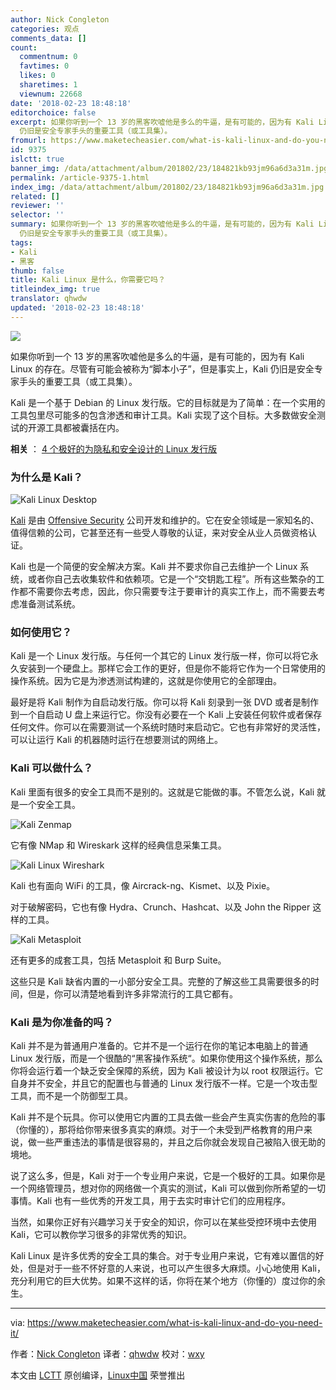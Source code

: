 ```yaml
---
author: Nick Congleton
categories: 观点
comments_data: []
count:
  commentnum: 0
  favtimes: 0
  likes: 0
  sharetimes: 1
  viewnum: 22668
date: '2018-02-23 18:48:18'
editorchoice: false
excerpt: 如果你听到一个 13 岁的黑客吹嘘他是多么的牛逼，是有可能的，因为有 Kali Linux 的存在。尽管有可能会被称为“脚本小子”，但是事实上，Kali
  仍旧是安全专家手头的重要工具（或工具集）。
fromurl: https://www.maketecheasier.com/what-is-kali-linux-and-do-you-need-it/
id: 9375
islctt: true
banner_img: /data/attachment/album/201802/23/184821kb93jm96a6d3a31m.jpg
permalink: /article-9375-1.html
index_img: /data/attachment/album/201802/23/184821kb93jm96a6d3a31m.jpg.thumb.jpg
related: []
reviewer: ''
selector: ''
summary: 如果你听到一个 13 岁的黑客吹嘘他是多么的牛逼，是有可能的，因为有 Kali Linux 的存在。尽管有可能会被称为“脚本小子”，但是事实上，Kali
  仍旧是安全专家手头的重要工具（或工具集）。
tags:
- Kali
- 黑客
thumb: false
title: Kali Linux 是什么，你需要它吗？
titleindex_img: true
translator: qhwdw
updated: '2018-02-23 18:48:18'
---
```


![](/data/attachment/album/201802/23/184821kb93jm96a6d3a31m.jpg)


如果你听到一个 13 岁的黑客吹嘘他是多么的牛逼，是有可能的，因为有 Kali Linux 的存在。尽管有可能会被称为“脚本小子”，但是事实上，Kali 仍旧是安全专家手头的重要工具（或工具集）。


Kali 是一个基于 Debian 的 Linux 发行版。它的目标就是为了简单：在一个实用的工具包里尽可能多的包含渗透和审计工具。Kali 实现了这个目标。大多数做安全测试的开源工具都被囊括在内。


**相关** ： [4 个极好的为隐私和安全设计的 Linux 发行版](https://www.maketecheasier.com/linux-distros-designed-for-privacy-security/ "4 Great Linux Distros Designed for Privacy and Security")


### 为什么是 Kali？


![Kali Linux Desktop](/data/attachment/album/201802/23/184825od5kpbwkbgwwu5ca.jpg "Kali Linux Desktop")


[Kali](https://www.offensive-security.com/kali-linux-vmware-virtualbox-image-download/) 是由 [Offensive Security](https://www.offensive-security.com/) 公司开发和维护的。它在安全领域是一家知名的、值得信赖的公司，它甚至还有一些受人尊敬的认证，来对安全从业人员做资格认证。


Kali 也是一个简便的安全解决方案。Kali 并不要求你自己去维护一个 Linux 系统，或者你自己去收集软件和依赖项。它是一个“交钥匙工程”。所有这些繁杂的工作都不需要你去考虑，因此，你只需要专注于要审计的真实工作上，而不需要去考虑准备测试系统。


### 如何使用它？


Kali 是一个 Linux 发行版。与任何一个其它的 Linux 发行版一样，你可以将它永久安装到一个硬盘上。那样它会工作的更好，但是你不能将它作为一个日常使用的操作系统。因为它是为渗透测试构建的，这就是你使用它的全部理由。


最好是将 Kali 制作为自启动发行版。你可以将 Kali 刻录到一张 DVD 或者是制作到一个自启动 U 盘上来运行它。你没有必要在一个 Kali 上安装任何软件或者保存任何文件。你可以在需要测试一个系统时随时来启动它。它也有非常好的灵活性，可以让运行 Kali 的机器随时运行在想要测试的网络上。


### Kali 可以做什么？


Kali 里面有很多的安全工具而不是别的。这就是它能做的事。不管怎么说，Kali 就是一个安全工具。


![Kali Zenmap](/data/attachment/album/201802/23/184835rphy1t6pro066gow.jpg "Kali Zenmap")


它有像 NMap 和 Wireskark 这样的经典信息采集工具。


![Kali Linux Wireshark](/data/attachment/album/201802/23/184843eixdd6dviol34tn3.jpg "Kali Linux Wireshark")


Kali 也有面向 WiFi 的工具，像 Aircrack-ng、Kismet、以及 Pixie。


对于破解密码，它也有像 Hydra、Crunch、Hashcat、以及 John the Ripper 这样的工具。


![Kali Metasploit](/data/attachment/album/201802/23/184858ir255on00mlmnozn.jpg "Kali Metasploit")


还有更多的成套工具，包括 Metasploit 和 Burp Suite。


这些只是 Kali 缺省内置的一小部分安全工具。完整的了解这些工具需要很多的时间，但是，你可以清楚地看到许多非常流行的工具它都有。


### Kali 是为你准备的吗？


Kali 并不是为普通用户准备的。它并不是一个运行在你的笔记本电脑上的普通 Linux 发行版，而是一个很酷的“黑客操作系统“。如果你使用这个操作系统，那么你将会运行着一个缺乏安全保障的系统，因为 Kali 被设计为以 root 权限运行。它自身并不安全，并且它的配置也与普通的 Linux 发行版不一样。它是一个攻击型工具，而不是一个防御型工具。


Kali 并不是个玩具。你可以使用它内置的工具去做一些会产生真实伤害的危险的事（你懂的），那将给你带来很多真实的麻烦。对于一个未受到严格教育的用户来说，做一些严重违法的事情是很容易的，并且之后你就会发现自己被陷入很无助的境地。


说了这么多，但是，Kali 对于一个专业用户来说，它是一个极好的工具。如果你是一个网络管理员，想对你的网络做一个真实的测试，Kali 可以做到你所希望的一切事情。Kali 也有一些优秀的开发工具，用于去实时审计它们的应用程序。


当然，如果你正好有兴趣学习关于安全的知识，你可以在某些受控环境中去使用 Kali，它可以教你学习很多的非常优秀的知识。


Kali Linux 是许多优秀的安全工具的集合。对于专业用户来说，它有难以置信的好处，但是对于一些不怀好意的人来说，也可以产生很多大麻烦。小心地使用 Kali，充分利用它的巨大优势。如果不这样的话，你将在某个地方（你懂的）度过你的余生。




---


via: <https://www.maketecheasier.com/what-is-kali-linux-and-do-you-need-it/>


作者：[Nick Congleton](https://www.maketecheasier.com/author/nickcongleton/) 译者：[qhwdw](https://github.com/qhwdw) 校对：[wxy](https://github.com/wxy)


本文由 [LCTT](https://github.com/LCTT/TranslateProject) 原创编译，[Linux中国](https://linux.cn/) 荣誉推出